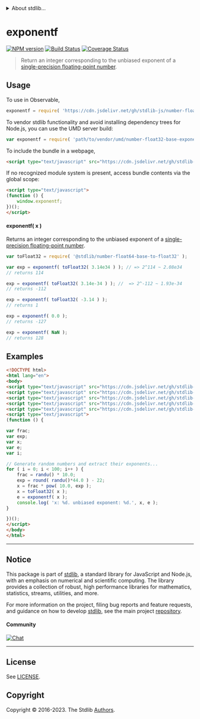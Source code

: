 <!--

@license Apache-2.0

Copyright (c) 2022 The Stdlib Authors.

Licensed under the Apache License, Version 2.0 (the "License");
you may not use this file except in compliance with the License.
You may obtain a copy of the License at

   http://www.apache.org/licenses/LICENSE-2.0

Unless required by applicable law or agreed to in writing, software
distributed under the License is distributed on an "AS IS" BASIS,
WITHOUT WARRANTIES OR CONDITIONS OF ANY KIND, either express or implied.
See the License for the specific language governing permissions and
limitations under the License.

-->


<details>
  <summary>
    About stdlib...
  </summary>
  <p>We believe in a future in which the web is a preferred environment for numerical computation. To help realize this future, we've built stdlib. stdlib is a standard library, with an emphasis on numerical and scientific computation, written in JavaScript (and C) for execution in browsers and in Node.js.</p>
  <p>The library is fully decomposable, being architected in such a way that you can swap out and mix and match APIs and functionality to cater to your exact preferences and use cases.</p>
  <p>When you use stdlib, you can be absolutely certain that you are using the most thorough, rigorous, well-written, studied, documented, tested, measured, and high-quality code out there.</p>
  <p>To join us in bringing numerical computing to the web, get started by checking us out on <a href="https://github.com/stdlib-js/stdlib">GitHub</a>, and please consider <a href="https://opencollective.com/stdlib">financially supporting stdlib</a>. We greatly appreciate your continued support!</p>
</details>

# exponentf

[![NPM version][npm-image]][npm-url] [![Build Status][test-image]][test-url] [![Coverage Status][coverage-image]][coverage-url] <!-- [![dependencies][dependencies-image]][dependencies-url] -->

> Return an integer corresponding to the unbiased exponent of a [single-precision floating-point number][ieee754].



<section class="usage">

## Usage

To use in Observable,

```javascript
exponentf = require( 'https://cdn.jsdelivr.net/gh/stdlib-js/number-float32-base-exponent@umd/browser.js' )
```

To vendor stdlib functionality and avoid installing dependency trees for Node.js, you can use the UMD server build:

```javascript
var exponentf = require( 'path/to/vendor/umd/number-float32-base-exponent/index.js' )
```

To include the bundle in a webpage,

```html
<script type="text/javascript" src="https://cdn.jsdelivr.net/gh/stdlib-js/number-float32-base-exponent@umd/browser.js"></script>
```

If no recognized module system is present, access bundle contents via the global scope:

```html
<script type="text/javascript">
(function () {
    window.exponentf;
})();
</script>
```

#### exponentf( x )

Returns an integer corresponding to the unbiased exponent of a [single-precision floating-point number][ieee754].

```javascript
var toFloat32 = require( '@stdlib/number-float64-base-to-float32' );

var exp = exponentf( toFloat32( 3.14e34 ) ); // => 2^114 ~ 2.08e34
// returns 114

exp = exponentf( toFloat32( 3.14e-34 ) ); //  => 2^-112 ~ 1.93e-34
// returns -112

exp = exponentf( toFloat32( -3.14 ) );
// returns 1

exp = exponentf( 0.0 );
// returns -127

exp = exponentf( NaN );
// returns 128
```

</section>

<!-- /.usage -->

<section class="examples">

## Examples

<!-- eslint no-undef: "error" -->

```html
<!DOCTYPE html>
<html lang="en">
<body>
<script type="text/javascript" src="https://cdn.jsdelivr.net/gh/stdlib-js/random-base-randu@umd/browser.js"></script>
<script type="text/javascript" src="https://cdn.jsdelivr.net/gh/stdlib-js/math-base-special-round@umd/browser.js"></script>
<script type="text/javascript" src="https://cdn.jsdelivr.net/gh/stdlib-js/math-base-special-pow@umd/browser.js"></script>
<script type="text/javascript" src="https://cdn.jsdelivr.net/gh/stdlib-js/number-float64-base-to-float32@umd/browser.js"></script>
<script type="text/javascript" src="https://cdn.jsdelivr.net/gh/stdlib-js/number-float32-base-exponent@umd/browser.js"></script>
<script type="text/javascript">
(function () {

var frac;
var exp;
var x;
var e;
var i;

// Generate random numbers and extract their exponents...
for ( i = 0; i < 100; i++ ) {
    frac = randu() * 10.0;
    exp = round( randu()*44.0 ) - 22;
    x = frac * pow( 10.0, exp );
    x = toFloat32( x );
    e = exponentf( x );
    console.log( 'x: %d. unbiased exponent: %d.', x, e );
}

})();
</script>
</body>
</html>
```

</section>

<!-- /.examples -->

<!-- C interface documentation. -->



<!-- Section for related `stdlib` packages. Do not manually edit this section, as it is automatically populated. -->

<section class="related">

</section>

<!-- /.related -->

<!-- Section for all links. Make sure to keep an empty line after the `section` element and another before the `/section` close. -->


<section class="main-repo" >

* * *

## Notice

This package is part of [stdlib][stdlib], a standard library for JavaScript and Node.js, with an emphasis on numerical and scientific computing. The library provides a collection of robust, high performance libraries for mathematics, statistics, streams, utilities, and more.

For more information on the project, filing bug reports and feature requests, and guidance on how to develop [stdlib][stdlib], see the main project [repository][stdlib].

#### Community

[![Chat][chat-image]][chat-url]

---

## License

See [LICENSE][stdlib-license].


## Copyright

Copyright &copy; 2016-2023. The Stdlib [Authors][stdlib-authors].

</section>

<!-- /.stdlib -->

<!-- Section for all links. Make sure to keep an empty line after the `section` element and another before the `/section` close. -->

<section class="links">

[npm-image]: http://img.shields.io/npm/v/@stdlib/number-float32-base-exponent.svg
[npm-url]: https://npmjs.org/package/@stdlib/number-float32-base-exponent

[test-image]: https://github.com/stdlib-js/number-float32-base-exponent/actions/workflows/test.yml/badge.svg?branch=main
[test-url]: https://github.com/stdlib-js/number-float32-base-exponent/actions/workflows/test.yml?query=branch:main

[coverage-image]: https://img.shields.io/codecov/c/github/stdlib-js/number-float32-base-exponent/main.svg
[coverage-url]: https://codecov.io/github/stdlib-js/number-float32-base-exponent?branch=main

<!--

[dependencies-image]: https://img.shields.io/david/stdlib-js/number-float32-base-exponent.svg
[dependencies-url]: https://david-dm.org/stdlib-js/number-float32-base-exponent/main

-->

[chat-image]: https://img.shields.io/gitter/room/stdlib-js/stdlib.svg
[chat-url]: https://app.gitter.im/#/room/#stdlib-js_stdlib:gitter.im

[stdlib]: https://github.com/stdlib-js/stdlib

[stdlib-authors]: https://github.com/stdlib-js/stdlib/graphs/contributors

[umd]: https://github.com/umdjs/umd
[es-module]: https://developer.mozilla.org/en-US/docs/Web/JavaScript/Guide/Modules

[deno-url]: https://github.com/stdlib-js/number-float32-base-exponent/tree/deno
[umd-url]: https://github.com/stdlib-js/number-float32-base-exponent/tree/umd
[esm-url]: https://github.com/stdlib-js/number-float32-base-exponent/tree/esm
[branches-url]: https://github.com/stdlib-js/number-float32-base-exponent/blob/main/branches.md

[stdlib-license]: https://raw.githubusercontent.com/stdlib-js/number-float32-base-exponent/main/LICENSE

[ieee754]: https://en.wikipedia.org/wiki/IEEE_754-1985

</section>

<!-- /.links -->
